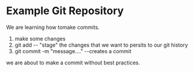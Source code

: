 # Example Git Repository

We are learning how tomake commits.

1. make some changes
2. git add -- "stage" the changes that we want to persits to our git history
3. git commit -m "message...." --creates a commit

we are about to make a commit without best practices.